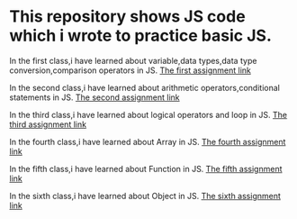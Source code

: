# This repository shows JS code which i wrote to practice basic JS.

In the first class,i have learned about variable,data types,data type conversion,comparison operators in JS.
[The first assignment link](https://github.com/Ashikkkkkkk/Basic-JS-Practice/blob/main/basic-1.js)

In the second class,i have learned about arithmetic operators,conditional statements in JS.
[The second assignment link](https://github.com/Ashikkkkkkk/Basic-JS-Practice/blob/main/basic-2.js)


In the third class,i have learned about logical operators and loop in JS.
[The third assignment link](https://github.com/Ashikkkkkkk/Basic-JS-Practice/blob/main/basic-3.js)

In the fourth class,i have learned about Array in JS.
[The fourth assignment link](https://github.com/Ashikkkkkkk/Basic-JS-Practice/blob/main/basic-4.js)

In the fifth class,i have learned about Function in JS.
[The fifth assignment link](https://github.com/Ashikkkkkkk/Basic-JS-Practice/blob/main/basic-5.js)

In the sixth class,i have learned about Object in JS.
[The sixth assignment link](https://github.com/Ashikkkkkkk/Basic-JS-Practice/blob/main/basic-6.js)
